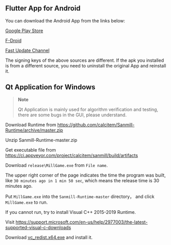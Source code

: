 ## Flutter App for Android

You can download the Android App from the links below:

[Google Play Store](https://play.google.com/apps/testing/com.calcitem.sanmill)

[F-Droid](https://f-droid.org/packages/com.calcitem.sanmill)

[Fast Update Channel](https://github.com/calcitem/Sanmill/actions/workflows/flutter.yml?query=is%3Asuccess+branch%3Amaster)

The signing keys of the above sources are different. If the apk you installed is from a different source, you need to uninstall the original App and reinstall it.

## Qt Application for Windows


> **Note**
>
>Qt Application is mainly used for algorithm verification and testing, there are some bugs in the GUI, please understand.

Download Runtime from https://github.com/calcitem/Sanmill-Runtime/archive/master.zip

Unzip Sanmill-Runtime-master.zip

Get executable file from https://ci.appveyor.com/project/calcitem/sanmill/build/artifacts

Download `release\MillGame.exe` from `File name`.

The upper right corner of the page indicates the time the program was built, like `30 minutes ago in 1 min 50 sec`, which means the release time is 30 minutes ago.   

Put `MillGame.exe` into the `Sanmill-Runtime-master` directory， and click `MillGame.exe` to run.           

If you cannot run, try to install Visual C++ 2015-2019 Runtime.

Visit https://support.microsoft.com/en-us/help/2977003/the-latest-supported-visual-c-downloads

Download  [vc_redist.x64.exe](https://aka.ms/vs/16/release/vc_redist.x64.exe) and install it.

